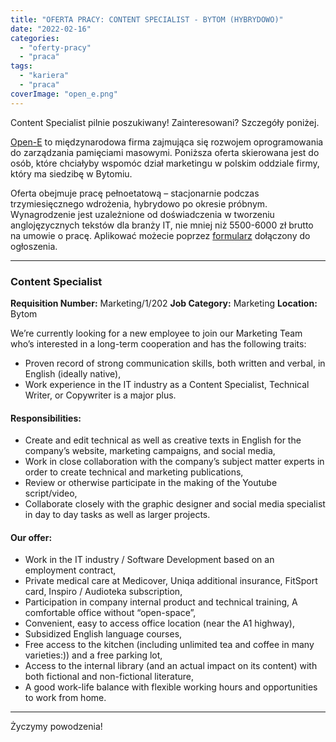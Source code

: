 ```yaml
---
title: "OFERTA PRACY: CONTENT SPECIALIST - BYTOM (HYBRYDOWO)"
date: "2022-02-16"
categories: 
  - "oferty-pracy"
  - "praca"
tags: 
  - "kariera"
  - "praca"
coverImage: "open_e.png"
---
```


Content Specialist pilnie poszukiwany! Zainteresowani? Szczegóły poniżej.

[Open-E](https://www.open-e.com/) to międzynarodowa firma zajmująca się rozwojem oprogramowania do zarządzania pamięciami masowymi. Poniższa oferta skierowana jest do osób, które chciałyby wspomóc dział marketingu w polskim oddziale firmy, który ma siedzibę w Bytomiu.

Oferta obejmuje pracę pełnoetatową – stacjonarnie podczas trzymiesięcznego wdrożenia, hybrydowo po okresie próbnym. Wynagrodzenie jest uzależnione od doświadczenia w tworzeniu anglojęzycznych tekstów dla branży IT, nie mniej niż 5500-6000 zł brutto na umowie o pracę. Aplikować możecie poprzez [formularz](https://www.open-e.com/about-us/careers/poland/content-specialist/) dołączony do ogłoszenia.

* * *

### Content Specialist

**Requisition Number:** Marketing/1/202 **Job Category:** Marketing **Location:** Bytom

We’re currently looking for a new employee to join our Marketing Team who’s interested in a long-term cooperation and has the following traits:

- Proven record of strong communication skills, both written and verbal, in English (ideally native),
- Work experience in the IT industry as a Content Specialist, Technical Writer, or Copywriter is a major plus.

#### Responsibilities:

- Create and edit technical as well as creative texts in English for the company’s website, marketing campaigns, and social media,
- Work in close collaboration with the company’s subject matter experts in order to create technical and marketing publications,
- Review or otherwise participate in the making of the Youtube script/video,
- Collaborate closely with the graphic designer and social media specialist in day to day tasks as well as larger projects.

#### Our offer:

- Work in the IT industry / Software Development based on an employment contract,
- Private medical care at Medicover, Uniqa additional insurance, FitSport card, Inspiro / Audioteka subscription,
- Participation in company internal product and technical training, A comfortable office without “open-space”,
- Convenient, easy to access office location (near the A1 highway),
- Subsidized English language courses,
- Free access to the kitchen (including unlimited tea and coffee in many varieties:)) and a free parking lot,
- Access to the internal library (and an actual impact on its content) with both fictional and non-fictional literature,
- A good work-life balance with flexible working hours and opportunities to work from home.

* * *

Życzymy powodzenia!
